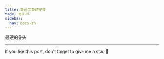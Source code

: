 ```yaml
---
title: 鲁迅文章建安骨
tags: 电子书
sidebar:
  nav: docs-zh
---
```


最硬的骨头


<!--more-->

---

If you like this post, don't forget to give me a star. :star2:


